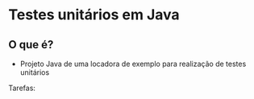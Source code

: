 
# Testes unitários em Java

## O que é?

- Projeto Java de uma locadora de exemplo para realização de testes unitários

Tarefas:


